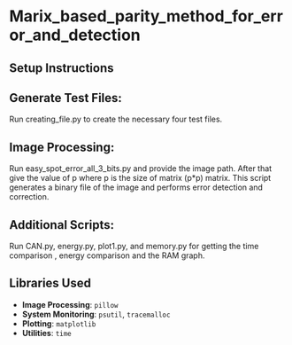 # Marix_based_parity_method_for_error_and_detection
## Setup Instructions
## Generate Test Files:
Run creating_file.py to create the necessary four test files.

## Image Processing:
Run easy_spot_error_all_3_bits.py and provide the image path. After that give the value of p where p is the size of matrix (p*p) matrix. This script generates a binary file of the image and performs error detection and correction.

## Additional Scripts:
Run CAN.py, energy.py, plot1.py, and memory.py for getting the time comparison , energy comparison and the RAM graph.

## Libraries Used

- **Image Processing**: `pillow`  
- **System Monitoring**: `psutil`, `tracemalloc`  
- **Plotting**: `matplotlib`  
- **Utilities**: `time`
